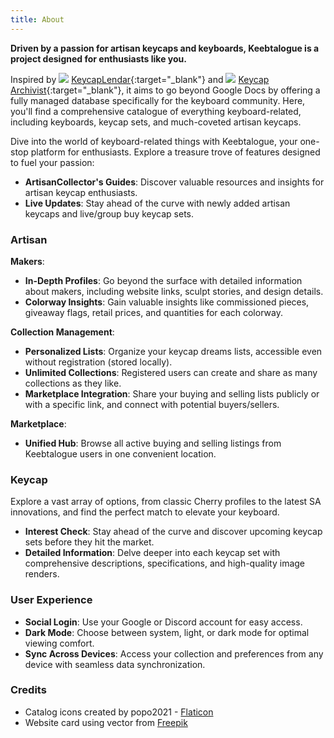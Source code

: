 ```yaml
---
title: About
---
```


**Driven by a passion for artisan keycaps and keyboards, Keebtalogue is a project designed for enthusiasts like you.**

Inspired by <img class="inline h-6 m-1" src="https://keycaplendar.firebaseapp.com/static/media/logo.74af9692.svg" /> [KeycapLendar](https://keycaplendar.firebaseapp.com/){:target="\_blank"} and <img class="inline h-6 m-1" src="https://keycap-archivist.com/static/ka-logo-9ff13f494b24649d580620571cc9e040.svg" /> [Keycap Archivist](https://keycap-archivist.com){:target="\_blank"},
it aims to go beyond Google Docs by offering a fully managed database specifically for the keyboard community. Here, you'll find a comprehensive catalogue of everything keyboard-related, including keyboards, keycap sets, and much-coveted artisan keycaps.

Dive into the world of keyboard-related things with Keebtalogue, your one-stop platform for enthusiasts. Explore a treasure trove of features designed to fuel your passion:

- **ArtisanCollector's Guides**: Discover valuable resources and insights for artisan keycap enthusiasts.
- **Live Updates**: Stay ahead of the curve with newly added artisan keycaps and live/group buy keycap sets.

### Artisan

**Makers**:

- **In-Depth Profiles**: Go beyond the surface with detailed information about makers, including website links, sculpt stories, and design details.
- **Colorway Insights**: Gain valuable insights like commissioned pieces, giveaway flags, retail prices, and quantities for each colorway.

**Collection Management**:

- **Personalized Lists**: Organize your keycap dreams lists, accessible even without registration (stored locally).
- **Unlimited Collections**: Registered users can create and share as many collections as they like.
- **Marketplace Integration**: Share your buying and selling lists publicly or with a specific link, and connect with potential buyers/sellers.

**Marketplace**:

- **Unified Hub**: Browse all active buying and selling listings from Keebtalogue users in one convenient location.

### Keycap

Explore a vast array of options, from classic Cherry profiles to the latest SA innovations, and find the perfect match to elevate your keyboard.

- **Interest Check**: Stay ahead of the curve and discover upcoming keycap sets before they hit the market.
- **Detailed Information**: Delve deeper into each keycap set with comprehensive descriptions, specifications, and high-quality image renders.

### User Experience

- **Social Login**: Use your Google or Discord account for easy access.
- **Dark Mode**: Choose between system, light, or dark mode for optimal viewing comfort.
- **Sync Across Devices**: Access your collection and preferences from any device with seamless data synchronization.

### Credits

- Catalog icons created by popo2021 - [Flaticon](https://www.flaticon.com/free-icon/catalog_5832440)
- Website card using vector from [Freepik](https://www.freepik.com/free-vector/technology-background_4219798.htm)
